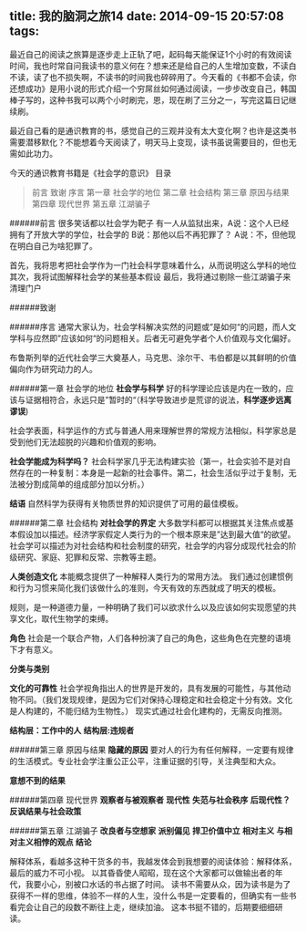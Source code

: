 title: 我的脑洞之旅14
date: 2014-09-15 20:57:08
tags:
---
最近自己的阅读之旅算是逐步走上正轨了吧，起码每天能保证1个小时的有效阅读时间，我也时常自问我读书的意义何在？想来还是给自己的人生增加变数，不读白不读，读了也不损失啊，不读书的时间我也碎碎用了。今天看的《书都不会读，你还想成功》是用小说的形式介绍一个穷屌丝如何通过阅读，一步步改变自己，韩国棒子写的，这种书我可以两个小时刷完，恩，现在刷了三分之一，写完这篇日记继续刷。

最近自己看的是通识教育的书，感觉自己的三观并没有太大变化啊？也许是这类书需要潜移默化？不能想着今天阅读了，明天马上变现，读书虽说需要目的，但也无需如此功力。

今天的通识教育书籍是《社会学的意识》
目录
>前言
>致谢
>序言
>第一章 社会学的地位
>第二章 社会结构
>第三章 原因与结果
>第四章 现代世界
>第五章 江湖骗子

######前言
很多笑话都以社会学为靶子
有一人从监狱出来，A说：这个人已经拥有了开放大学的学位，社会学的  B说：那他以后不再犯罪了？  A说：不，但他现在明白自己为啥犯罪了。

首先，我将思考把社会学作为一门社会科学意味着什么，从而说明这么学科的地位
其次，我将试图解释社会学的某些基本假设
最后，我将通过剔除一些江湖骗子来清理门户

######致谢

######序言
通常大家认为，社会学科解决实然的问题或”是如何“的问题，而人文学科与应然即”应该如何“的问题相关。后者无可避免学者个人价值观与文化偏好。

布鲁斯列举的近代社会学三大奠基人，马克思、涂尔干、韦伯都是以其鲜明的价值偏向作为研究动力的人。

######第一章 社会学的地位
**社会学与科学**
好的科学理论应该是内在一致的，应该与证据相符合，永远只是”暂时的“（科学导致进步是荒谬的说法，**科学逐步远离谬误**)

社会学表面，科学运作的方式与普通人用来理解世界的常规方法相似，科学家总是受到他们无法超脱的兴趣和价值观的影响。

**社会学能成为科学吗？**
社会科学家几乎无法构建实验（第一，社会实验不是对自然存在的一种复制：本身是一起新的社会事件。第二，社会生活似乎过于复制，无法被分割成简单的组成部分加以分析。）

**结语** 
自然科学为获得有关物质世界的知识提供了可用的最佳模板。

######第二章 社会结构
**对社会学的界定**
大多数学科都可以根据其关注焦点或基本假设加以描述。经济学家假定人类行为的一个根本原来是”达到最大值“的欲望。
社会学可以描述为对社会结构和社会制度的研究，社会学的内容分成现代社会的阶级研究、家庭、犯罪和反常、宗教等主题。

**人类创造文化**
本能概念提供了一种解释人类行为的常用方法。
我们通过创建惯例和行为习惯来简化我们该做什么的准则，今天有效的东西就成了明天的模板。

规则，是一种道德力量，一种明确了我们可以欲求什么以及应该如何实现愿望的共享文化，取代生物学的束缚。

**角色**
社会是一个联合产物，人们各种扮演了自己的角色，这些角色在完整的语境下才有意义。

**分类与类别**

**文化的可靠性**
社会学视角指出人的世界是开发的，具有发展的可能性，与其他动物不同。（我们发现规律，是因为它们对保持心理稳定和社会稳定十分有效。文化是人构建的，不能归结为生物性。）
现实式通过社会化建构的，无需反向推测。

**结构层：工作中的人**
**结构层:违规者**


######第三章 原因与结果
**隐藏的原因**
要对人的行为有任何解释，一定要有规律的生活模式。专业社会学注重公正公平，注重证据的引导，关注典型和大众。

**意想不到的结果**


######第四章 现代世界
**观察者与被观察者**
**现代性**
**失范与社会秩序**
**后现代性？**
**反讽结果与社会政策**

######第五章 江湖骗子
**改良者与空想家**
**派别偏见**
**捍卫价值中立**
**相对主义**
**与相对主义相悖的观点**
**结论**

解释体系，看越多这种干货多的书，我越发体会到我想要的阅读体验：解释体系，最后的威力不可小视。
以其昏昏使人昭昭，现在这个大家都可以做输出者的年代，我要小心，别被口水话的书占据了时间。
读书不需要从众，因为读书是为了获得不一样的思维，体验不一样的人生，没什么书是一定要看的，但确实有一些书看完会让自己的段数不断往上走，继续加油。
这本书挺不错的，后期要细细研读。